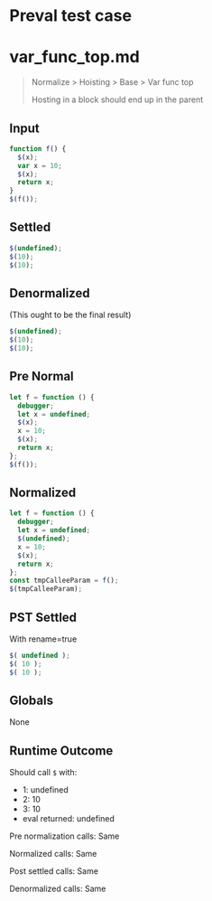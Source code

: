 # Preval test case

# var_func_top.md

> Normalize > Hoisting > Base > Var func top
>
> Hosting in a block should end up in the parent

## Input

`````js filename=intro
function f() {
  $(x);
  var x = 10;
  $(x);
  return x;
}
$(f());
`````

## Settled


`````js filename=intro
$(undefined);
$(10);
$(10);
`````

## Denormalized
(This ought to be the final result)

`````js filename=intro
$(undefined);
$(10);
$(10);
`````

## Pre Normal


`````js filename=intro
let f = function () {
  debugger;
  let x = undefined;
  $(x);
  x = 10;
  $(x);
  return x;
};
$(f());
`````

## Normalized


`````js filename=intro
let f = function () {
  debugger;
  let x = undefined;
  $(undefined);
  x = 10;
  $(x);
  return x;
};
const tmpCalleeParam = f();
$(tmpCalleeParam);
`````

## PST Settled
With rename=true

`````js filename=intro
$( undefined );
$( 10 );
$( 10 );
`````

## Globals

None

## Runtime Outcome

Should call `$` with:
 - 1: undefined
 - 2: 10
 - 3: 10
 - eval returned: undefined

Pre normalization calls: Same

Normalized calls: Same

Post settled calls: Same

Denormalized calls: Same
